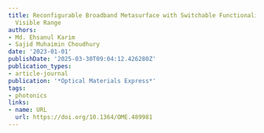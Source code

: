 ```yaml
---
title: Reconfigurable Broadband Metasurface with Switchable Functionalities in the
  Visible Range
authors:
- Md. Ehsanul Karim
- Sajid Muhaimin Choudhury
date: '2023-01-01'
publishDate: '2025-03-30T09:04:12.426280Z'
publication_types:
- article-journal
publication: '*Optical Materials Express*'
tags:
- photonics
links:
- name: URL
  url: https://doi.org/10.1364/OME.489981
---
```

